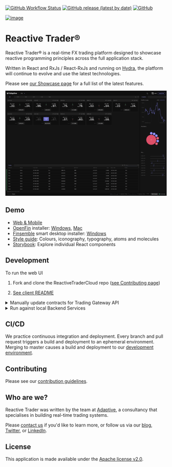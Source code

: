 [![GitHub Workflow Status](https://img.shields.io/github/workflow/status/AdaptiveConsulting/ReactiveTraderCloud/CI)](https://github.com/AdaptiveConsulting/ReactiveTraderCloud/actions?query=workflow%3ACI)
[![GitHub release (latest by date)](https://img.shields.io/github/v/release/AdaptiveConsulting/ReactiveTraderCloud)](https://github.com/AdaptiveConsulting/ReactiveTraderCloud/releases/latest)
[![GitHub](https://img.shields.io/github/license/AdaptiveConsulting/ReactiveTraderCloud)](https://opensource.org/licenses/Apache-2.0)

[![image](images/adaptive-logo.svg)](http://weareadaptive.com/)

# Reactive Trader®

Reactive Trader® is a real-time FX trading platform designed to showcase reactive programming principles across the full application stack.

Written in React and RxJs / React-RxJs and running on [Hydra](https://weareadaptive.com/platform-solutions/), the platform will continue to evolve and use the latest technologies.

Please see [our Showcase page](https://weareadaptive.com/showcase/) for a full list of the latest features.

![image](/packages/client/public-workspace/images/previews/reactive-trader.PNG)

## Demo

- [Web & Mobile]
- [OpenFin] installer: [Windows][openfin-win], [Mac][openfin-mac]
- [Finsemble] smart desktop installer: [Windows][finsemble-win]
- [Style guide]: Colours, iconography, typography, atoms and molecules
- [Storybook]: Explore individual React components

[web & mobile]: https://www.reactivetrader.com
[openfin]: https://openfin.co/
[finsemble]: https://cosaic.io/finsemble/
[storybook]: https://www.reactivetrader.com/storybook
[style guide]: https://www.reactivetrader.com/styleguide
[openfin-win]: ./install/Reactive-Launcher-Demo.exe?raw=true
[openfin-mac]: ./install/Reactive-Launcher-Demo.dmg?raw=true
[finsemble-win]: https://storage.googleapis.com/reactive-trader-finsemble/pkg/ReactiveTraderFinsemble.exe

## Development

To run the web UI

1. Fork and clone the ReactiveTraderCloud repo ([see Contributing page](CONTRIBUTING.md))

2. [See client README](packages/client/README.md)

<details>
<summary>Manually update contracts for Trading Gateway API</summary>

1. Open [hydra-reactive-trader](`https://github.com/AdaptiveConsulting/hydra-reactive-trader`) project in IntelliJ IDEA and run:

   ```
   ./gradlew
   ```

2. Copy file `component/gateway/trading/api/build/generated-sources/codecs/main/resources/trading-gateway.hyer` to UI project `src/client/trading-gateway.hyer`

3. Back in src/client, run:
   ```
   npm run generateCod
   ```
   This will regenerate TradingGateway.ts `(file://./src/client/src/generated/TradingGateway.ts)`
   </details>

<details>
<summary>Run against local Backend Services</summary>

1. Follow instructions to start [Backend Services](`https://github.com/AdaptiveConsulting/hydra-reactive-trader#building-the-project`)

2. Run:
   ```
   VITE_HYDRA_URL=ws://localhost:8929 npm start
   ```
   </details>

## CI/CD

We practice continuous integration and deployment. Every branch and pull request triggers a build and deployment to an ephemeral environment. Merging to master causes a build and deployment to our [development environment](https://web.dev.reactivetrader.com).

## Contributing

Please see our [contribution guidelines](./CONTRIBUTING.md).

## Who are we?

Reactive Trader was written by the team at [Adaptive](http://weareadaptive.com/), a consultancy that specialises in building real-time trading systems.

Please [contact us](https://weareadaptive.com/contact/) if you'd like to learn more, or follow us via our [blog](https://weareadaptive.com/category/blog/), [Twitter](https://twitter.com/WeAreAdaptive), or [LinkedIn](https://www.linkedin.com/company/adaptive-consulting-ltd/).

## License

This application is made available under the [Apache license v2.0](./LICENSE).
